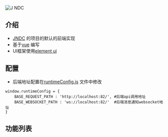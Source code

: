 ![J NDC](https://s1.ax1x.com/2020/11/04/B6HETJ.png)

## 介绍
* [JNDC](https://github.com/qiweiview/jndc) 的项目的默认的前端实现
* 基于[vue](https://cn.vuejs.org/index.html) 编写
* UI框架使用[element ui](https://element.eleme.io/) 


##  配置
* 后端地址配置在[runtimeConfig.js](https://github.com/qiweiview/jndc_management/blob/master/public/static/runtimeConfig.js) 文件中修改
```
window.runtimeConfig = {
    BASE_REQUEST_PATH : 'http://localhost:82/', #后端api调用地址
    BASE_WEBSOCKET_PATH : 'ws://localhost:82/'  #后端消息通知websocket地址
}
```

## 功能列表

